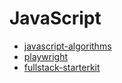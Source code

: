 # JavaScript

- [javascript-algorithms](https://github.com/trekhleb/javascript-algorithms)
- [playwright](https://github.com/microsoft/playwright)
- [fullstack-starterkit](https://github.com/karanpratapsingh/fullstack-starterkit)